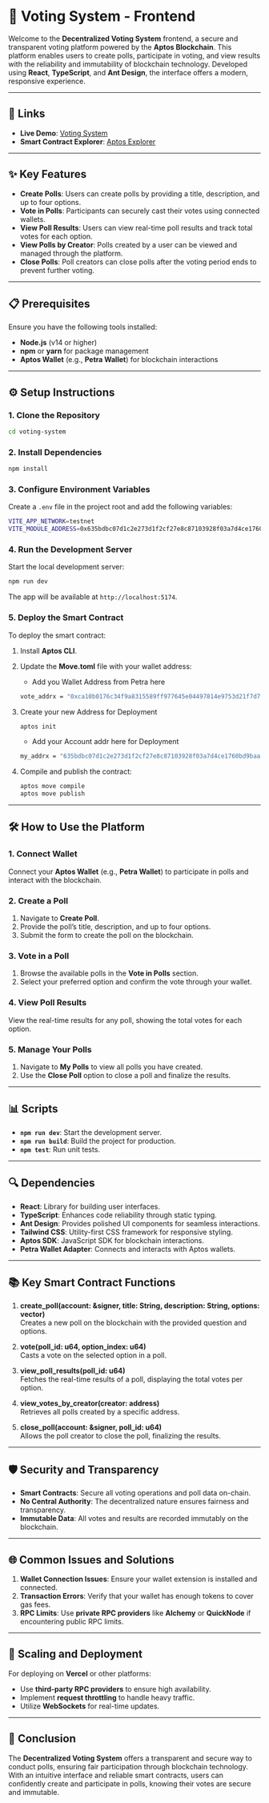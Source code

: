 # 🚀 Voting System - Frontend

Welcome to the **Decentralized Voting System** frontend, a secure and transparent voting platform powered by the **Aptos Blockchain**. This platform enables users to create polls, participate in voting, and view results with the reliability and immutability of blockchain technology. Developed using **React**, **TypeScript**, and **Ant Design**, the interface offers a modern, responsive experience.

---

## 🔗 Links

- **Live Demo**: [Voting System](https://aptos-voting-platform.vercel.app/)
- **Smart Contract Explorer**: [Aptos Explorer](https://explorer.aptoslabs.com/account/0x635bdbc07d1c2e273d1f2cf27e8c87103928f03a7d4ce1760bd9baa6b784eadc/modules/code/VotingSystem?network=testnet)

---

## ✨ Key Features

- **Create Polls**: Users can create polls by providing a title, description, and up to four options.
- **Vote in Polls**: Participants can securely cast their votes using connected wallets.
- **View Poll Results**: Users can view real-time poll results and track total votes for each option.
- **View Polls by Creator**: Polls created by a user can be viewed and managed through the platform.
- **Close Polls**: Poll creators can close polls after the voting period ends to prevent further voting.

---

## 📋 Prerequisites

Ensure you have the following tools installed:

- **Node.js** (v14 or higher)
- **npm** or **yarn** for package management
- **Aptos Wallet** (e.g., **Petra Wallet**) for blockchain interactions

---

## ⚙️ Setup Instructions

### 1. Clone the Repository

```bash
cd voting-system
```

### 2. Install Dependencies

```bash
npm install
```

### 3. Configure Environment Variables

Create a `.env` file in the project root and add the following variables:

```bash
VITE_APP_NETWORK=testnet
VITE_MODULE_ADDRESS=0x635bdbc07d1c2e273d1f2cf27e8c87103928f03a7d4ce1760bd9baa6b784eadc
```

### 4. Run the Development Server

Start the local development server:

```bash
npm run dev
```

The app will be available at `http://localhost:5174`.

### 5. Deploy the Smart Contract

To deploy the smart contract:

1.  Install **Aptos CLI**.
2.  Update the **Move.toml** file with your wallet address:

    - Add you Wallet Address from Petra here

    ```bash
    vote_addrx = "0xca10b0176c34f9a8315589ff977645e04497814e9753d21f7d7e7c3d83aa7b57"
    ```

3.  Create your new Address for Deployment

    ```bash
    aptos init
    ```

    - Add your Account addr here for Deployment

    ```bash
    my_addrx = "635bdbc07d1c2e273d1f2cf27e8c87103928f03a7d4ce1760bd9baa6b784eadc"
    ```

4.  Compile and publish the contract:

    ```bash
    aptos move compile
    aptos move publish
    ```

---

## 🛠 How to Use the Platform

### 1. Connect Wallet

Connect your **Aptos Wallet** (e.g., **Petra Wallet**) to participate in polls and interact with the blockchain.

### 2. Create a Poll

1. Navigate to **Create Poll**.
2. Provide the poll’s title, description, and up to four options.
3. Submit the form to create the poll on the blockchain.

### 3. Vote in a Poll

1. Browse the available polls in the **Vote in Polls** section.
2. Select your preferred option and confirm the vote through your wallet.

### 4. View Poll Results

View the real-time results for any poll, showing the total votes for each option.

### 5. Manage Your Polls

1. Navigate to **My Polls** to view all polls you have created.
2. Use the **Close Poll** option to close a poll and finalize the results.

---

## 📊 Scripts

- **`npm run dev`**: Start the development server.
- **`npm run build`**: Build the project for production.
- **`npm test`**: Run unit tests.

---

## 🔍 Dependencies

- **React**: Library for building user interfaces.
- **TypeScript**: Enhances code reliability through static typing.
- **Ant Design**: Provides polished UI components for seamless interactions.
- **Tailwind CSS**: Utility-first CSS framework for responsive styling.
- **Aptos SDK**: JavaScript SDK for blockchain interactions.
- **Petra Wallet Adapter**: Connects and interacts with Aptos wallets.

---

## 📚 Key Smart Contract Functions

1. **create_poll(account: &signer, title: String, description: String, options: vector<String>)**  
   Creates a new poll on the blockchain with the provided question and options.

2. **vote(poll_id: u64, option_index: u64)**  
   Casts a vote on the selected option in a poll.

3. **view_poll_results(poll_id: u64)**  
   Fetches the real-time results of a poll, displaying the total votes per option.

4. **view_votes_by_creator(creator: address)**  
   Retrieves all polls created by a specific address.

5. **close_poll(account: &signer, poll_id: u64)**  
   Allows the poll creator to close the poll, finalizing the results.

---

## 🛡 Security and Transparency

- **Smart Contracts**: Secure all voting operations and poll data on-chain.
- **No Central Authority**: The decentralized nature ensures fairness and transparency.
- **Immutable Data**: All votes and results are recorded immutably on the blockchain.

---

## 🌐 Common Issues and Solutions

1. **Wallet Connection Issues**: Ensure your wallet extension is installed and connected.
2. **Transaction Errors**: Verify that your wallet has enough tokens to cover gas fees.
3. **RPC Limits**: Use **private RPC providers** like **Alchemy** or **QuickNode** if encountering public RPC limits.

---

## 🚀 Scaling and Deployment

For deploying on **Vercel** or other platforms:

- Use **third-party RPC providers** to ensure high availability.
- Implement **request throttling** to handle heavy traffic.
- Utilize **WebSockets** for real-time updates.

---

## 🎉 Conclusion

The **Decentralized Voting System** offers a transparent and secure way to conduct polls, ensuring fair participation through blockchain technology. With an intuitive interface and reliable smart contracts, users can confidently create and participate in polls, knowing their votes are secure and immutable.
